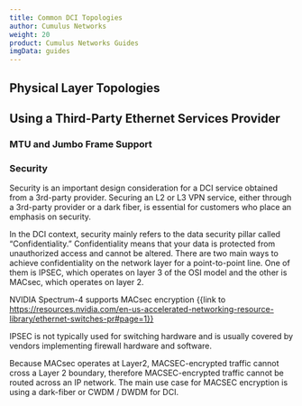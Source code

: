 ```yaml
---
title: Common DCI Topologies
author: Cumulus Networks
weight: 20
product: Cumulus Networks Guides
imgData: guides
---
```


## Physical Layer Topologies

## Using a Third-Party Ethernet Services Provider

### MTU and Jumbo Frame Support

### Security

Security is an important design consideration for a DCI service obtained from a 3rd-party provider. Securing an L2 or L3 VPN service, either through a 3rd-party provider or a dark fiber, is essential for customers who place an emphasis on security. 

In the DCI context, security mainly refers to the data security pillar called “Confidentiality.” Confidentiality means that your data is protected from unauthorized access and cannot be altered. There are two main ways to achieve confidentiality on the network layer for a point-to-point line. One of them is IPSEC, which operates on layer 3 of the OSI model and the other is MACsec, which operates on layer 2.

NVIDIA Spectrum-4 supports MACsec encryption {{link to https://resources.nvidia.com/en-us-accelerated-networking-resource-library/ethernet-switches-pr#page=1}}   

IPSEC is not typically used for switching hardware and is usually covered by vendors implementing firewall hardware and software. 

Because MACsec operates at Layer2, MACSEC-encrypted traffic cannot cross a Layer 2 boundary, therefore MACSEC-encrypted traffic cannot be routed across an IP network. The main use case for MACSEC encryption is using a dark-fiber or CWDM / DWDM for DCI.  